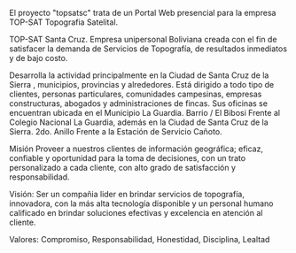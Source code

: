 El proyecto "topsatsc" trata de un Portal Web presencial para la empresa TOP-SAT Topografia Satelital.

TOP-SAT Santa Cruz. Empresa unipersonal Boliviana creada con el fin de satisfacer la demanda de Servicios de Topografía, 
de resultados inmediatos y de bajo costo.

Desarrolla la actividad principalmente en la Ciudad de Santa Cruz de la Sierra , 
municipios, provincias y alrededores. 
Está dirigido a todo tipo de clientes, personas particulares, comunidades campesinas, 
empresas constructuras, abogados y administraciones de fincas. Sus oficinas se encuentran 
ubicada en el Municipio La Guardia. Barrio / El Bibosi Frente al Colegio Nacional La Guardia, 
además en la Ciudad de Santa Cruz de la Sierra. 2do. Anillo Frente a la Estación de Servicio Cañoto.


Misión Proveer a nuestros clientes de información geográfica; eficaz, confiable y oportunidad para la toma de decisiones, 
con un trato personalizado a cada cliente, con alto grado de satisfacción y responsabilidad.

Visión: Ser un compañia lider en brindar servicios de topografía, innovadora, 
con la más alta tecnología disponible y un personal humano calificado en brindar soluciones efectivas 
y excelencia en atención al cliente.

Valores: Compromiso, Responsabilidad, Honestidad, Disciplina, Lealtad 